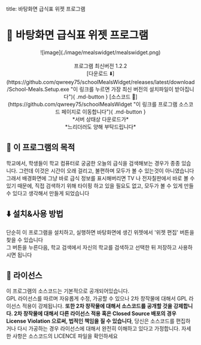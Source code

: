 title: 바탕화면 급식표 위젯 프로그램

# 🌆️ 바탕화면 급식표 위젯 프로그램

<div width=100% align=center markdown>
![image](./image/mealswidget/mealswidget.png)
<br>
<br>
프로그램 최신버전 1.2.2<br>
[다운로드 ⬇️](https://github.com/qwreey75/schoolMealsWidget/releases/latest/download/School-Meals.Setup.exe "이 링크를 누르면 가장 최신 버전의 설치파일이 받아집니다"){ .md-button }
[소스코드 🔧](https://github.com/qwreey75/schoolMealsWidget "이 링크를 프로그램 소스코드 페이지로 이동합니다"){ .md-button }
<br>
*서버 상태상 다운로드가*<br>
*느리더러도 양해 부탁드립니다*
</div>

## 🏁️ 이 프로그램의 목적

학교에서, 학생들이 학교 컴퓨터로 궁굼한 오늘의 급식을 검색해보는 경우가 종종 있습니다. 그런데 이것은 시간이 오래 걸리고, 불편하며 모두가 볼 수 있는것이 아니였습니다
<br>
그래서 배경화면에 그냥 바로 급식 정보를 표시해버리면 TV 나 전자칠판에서 바로 볼 수 있기 때문에, 직접 검색하기 위해 타이핑 하고 있을 필요도 없고, 모두가 볼 수 있게 만들 수 있다고 생각해서 만들게 되었습니다

## ⬇️ 설치&사용 방법

단순히 이 프로그램을 설치하고, 실행하면 바탕화면에 생긴 위젯에서 '위젯 편집' 버튼을 찾을 수 있습니다  
그 버튼을 누른다음, 학교 검색에서 자신의 학교를 검색하고 선택한 뒤 저장하고 사용하시면 됩니다  

## 📜 라이선스

이 프로그램의 소스코드는 기본적으로 공개되어있습니다.  
GPL 라이선스를 따르며 자유롭게 수정, 가공할 수 있으나 2차 창작물에 대해서 GPL 라이선스 적용이 강제됩니다. **또한 2차 창작물에 대해서 소스코드를 공개할 것을 강제합니다. 2차 창작물에 대해서 다른 라이선스 적용 혹은 Closed Source 배포의 경우 License Violation 으로써, 법적인 책임을 질 수 있습니다**, 당신은 소스코드를 편집하거나 다시 가공하는 경우 라이선스에 대해서 완전히 이해하고 있다고 가정합니다. 자세한 사항은 소스코드의 LICENCE 파일을 확인하세요  
